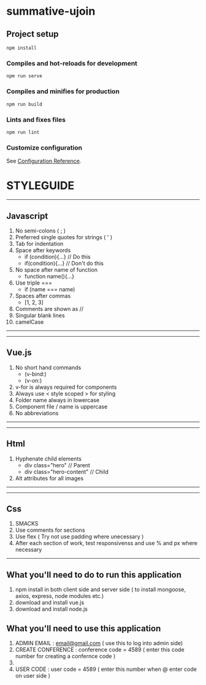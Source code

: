# summative-ujoin

## Project setup
```
npm install
```

### Compiles and hot-reloads for development
```
npm run serve
```

### Compiles and minifies for production
```
npm run build
```

### Lints and fixes files
```
npm run lint
```

### Customize configuration
See [Configuration Reference](https://cli.vuejs.org/config/).


# STYLEGUIDE
 ___
 ## Javascript
 1. No semi-colons ( ; )
 2. Preferred single quotes for strings ( ' )
 3. Tab for indentation 
 4. Space after keywords 
    - if (condition){...} // Do this
    - if(condition){...} // Don't do this
5. No space after name of function
    - function name(){...}
6. Use triple ===
    - if (name === name)
7. Spaces after commas 
    - [1, 2, 3]
8. Comments are shown as //
9. Singular blank lines 
10. camelCase 
___
___

## Vue.js
1. No short hand commands 
    - (v-bind:)
    - (v-on:)
2. v-for is always required for components
3. Always use < style scoped > for styling
4. Folder name always in lowercase
5. Component file / name is uppercase 
6. No abbreviations
___
___
## Html

1. Hyphenate child elements 
    - div class="hero" // Parent
    - div class="hero-content" // Child
2. Alt attributes for all images
___
___

## Css
1. SMACKS
2. Use comments for sections
3. Use flex ( Try not use padding where unecessary )
4. After each section of work, test responsivenss and use % and px where necessary
___



## What you'll need to do to run this application 

1. npm install in both client side and server side ( to install mongoose, axios, express, node modules etc.)
2. download and install vue.js 
3. download and install node.js

## What you'll need to use this application 

1. ADMIN EMAIL : email@gmail.com ( use this to log into admin side)
2. CREATE CONFERENCE : conference code = 4589 ( enter this code number for creating a confernce code )
3. 
3. USER CODE : user code = 4589 ( enter this number when @ enter code on user side )



